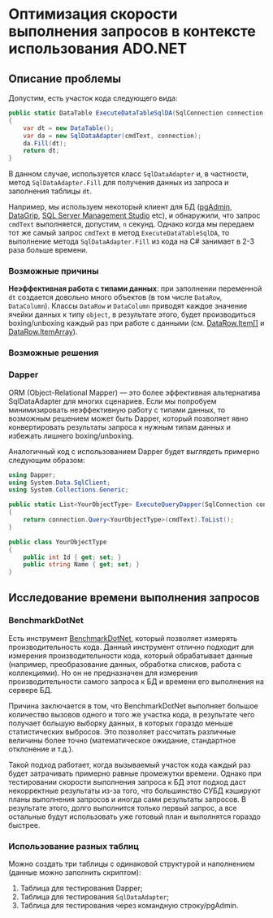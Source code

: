 # Оптимизация скорости выполнения запросов в контексте использования ADO.NET

## Описание проблемы

Допустим, есть участок кода следующего вида:
```C#
public static DataTable ExecuteDataTableSqlDA(SqlConnection connection, string cmdText)
{
    var dt = new DataTable();
    var da = new SqlDataAdapter(cmdText, connection);
    da.Fill(dt);
    return dt;
}
```

В данном случае, используется класс `SqlDataAdapter` и, в частности, метод `SqlDataAdapter.Fill` для получения данных из запроса и заполнения таблицы `dt`.

Например, мы используем некоторый клиент для БД ([pgAdmin](https://github.com/pgadmin-org/pgadmin4), [DataGrip](https://www.jetbrains.com/datagrip/), [SQL Server Management Studio](https://learn.microsoft.com/en-us/sql/ssms/download-sql-server-management-studio-ssms?view=sql-server-ver16) etc), и обнаружили, что запрос `cmdText` выполняется, допустим, `n` секунд. Однако когда мы передаем тот же самый запрос `cmdText` в метод `ExecuteDataTableSqlDA`, то выполнение метода `SqlDataAdapter.Fill` из кода на C# занимает в 2-3 раза больше времени.

### Возможные причины

**Неэффективная работа с типами данных**: при заполнении переменной `dt` создается довольно много объектов (в том числе `DataRow`, `DataColumn`). Классы `DataRow` и `DataColumn` приводят каждое значение ячейки данных к типу `object`, в результате этого, будет производиться boxing/unboxing каждый раз при работе с данными (см. [DataRow.Item[]](https://learn.microsoft.com/en-us/dotnet/api/system.data.datarow.item) и [DataRow.ItemArray](https://learn.microsoft.com/en-us/dotnet/api/system.data.datarow.itemarray)).

### Возможные решения

### Dapper

ORM (Object-Relational Mapper) — это  более эффективная альтернатива SqlDataAdapter для многих сценариев. Если мы попробуем минимизировать неэффективную работу с типами данных, то возможным решением может быть Dapper, который позволяет явно конвертировать результаты запроса к нужным типам данных и избежать лишнего boxing/unboxing.

Аналогичный код с использованием Dapper будет выглядеть примерно следующим образом:
```C#
using Dapper;
using System.Data.SqlClient;
using System.Collections.Generic;

public static List<YourObjectType> ExecuteQueryDapper(SqlConnection connection, string cmdText)
{
    return connection.Query<YourObjectType>(cmdText).ToList();
}

public class YourObjectType
{
    public int Id { get; set; }
    public string Name { get; set; }
}
```

## Исследование времени выполнения запросов

### BenchmarkDotNet

Есть инструмент [BenchmarkDotNet](https://github.com/dotnet/BenchmarkDotNet), который позволяет измерять производительность кода. Данный инструмент отлично подходит для измерения производительности кода, который обрабатывает данные (например, преобразование данных, обработка списков, работа с коллекциями). Но он не предназначен для измерения производительности самого запроса к БД и времени его выполнения на сервере БД.

Причина заключается в том, что BenchmarkDotNet выполняет большое количество вызовов одного и того же участка кода, в результате чего получает большую выборку данных, в которых гораздо меньше статистических выбросов. Это позволяет рассчитать различные величины более точно (математическое ожидание, стандартное отклонение и т.д.).

Такой подход работает, когда вызываемый участок кода каждый раз будет затрачивать примерно равные промежутки времени. Однако при тестировании скорости выполнения запроса к БД этот подход даст некорректные результаты из-за того, что большинство СУБД кэшируют планы выполнения запросов и иногда сами результаты запросов. В результате этого, долго выполнится только первый запрос, а все остальные будут использовать уже готовый план и выполнятся гораздо быстрее.

### Использование разных таблиц

Можно создать три таблицы с одинаковой структурой и наполнением (данные можно заполнить скриптом):
1. Таблица для тестирования Dapper;
2. Таблица для тестирования `SqlDataAdapter`;
3. Таблица для тестирования через командную строку/pgAdmin.
